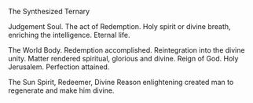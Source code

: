 The Synthesized Ternary

Judgement
Soul. The act of Redemption. Holy spirit or divine breath, enriching the intelligence. Eternal life.

The World
Body. Redemption accomplished. Reintegration into the divine unity. Matter rendered spiritual, glorious and divine. Reign of God. Holy Jerusalem. Perfection attained.

The Sun
Spirit, Redeemer, Divine Reason enlightening created man to regenerate and make him divine.
